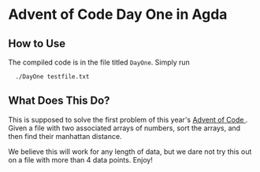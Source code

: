 # Advent of Code Day One in Agda

## How to Use
The compiled code is in the file titled `DayOne`. Simply run

```
  ./DayOne testfile.txt
```

## What Does This Do?
This is supposed to solve the first problem of this year's [Advent of Code ](https://adventofcode.com/2024/day/1). Given a file with two associated arrays of numbers, sort the arrays, and then find their manhattan distance.

We believe this will work for any length of data, but we dare not try this out on a file with more than 4 data points. Enjoy!
